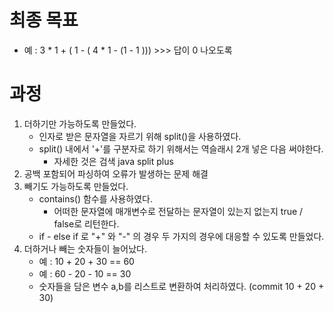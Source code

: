 # 최종 목표
- 예 : 3 * 1 + ( 1 - ( 4 * 1 - (1 - 1 ))) >>> 답이 0 나오도록

# 과정
1. 더하기만 가능하도록 만들었다.
    - 인자로 받은 문자열을 자르기  위해 split()을 사용하였다.
    - split() 내에서 '+'를 구분자로 하기 위해서는 역슬래시 2개 넣은 다음 써야한다.
      - 자세한 것은 검색 java split plus
2. 공백 포함되어 파싱하여 오류가 발생하는 문제 해결
3. 빼기도 가능하도록 만들었다.
    - contains() 함수를 사용하였다.
      - 어떠한 문자열에 매개변수로 전달하는 문자열이 있는지 없는지 true / false로 리턴한다.
    - if - else if 로 "+" 와 "-" 의 경우 두 가지의 경우에 대응할 수 있도록 만들었다.
4. 더하거나 빼는 숫자들이 늘어났다.
   - 예 : 10 + 20 + 30 == 60
   - 예 : 60 - 20 - 10 == 30
   - 숫자들을 담은 변수 a,b를 리스트로 변환하여 처리하였다. (commit 10 + 20 + 30)


